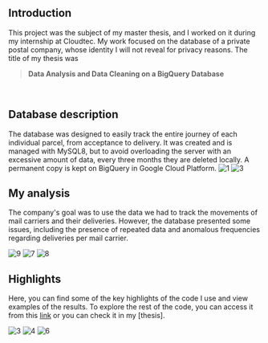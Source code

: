 ## Introduction<br>
This project was the subject of my master thesis, and I worked on it during my internship at Cloudtec. My work focused on the database of a private postal company, whose identity I will not reveal for privacy reasons. The title of my thesis was
> **Data Analysis and Data Cleaning on a BigQuery Database**
<br>

## Database description<br>
The database was designed to easily track the entire journey of each individual parcel, from acceptance to delivery. It was created and is managed with MySQL8, but to avoid overloading the server with an excessive amount of data, every three months they are deleted locally. A permanent copy is kept on BigQuery in Google Cloud Platform.
![1](https://user-images.githubusercontent.com/119680854/219961910-1766fa66-eac4-4c51-83bb-d6415c8af209.png)
![3](https://user-images.githubusercontent.com/119680854/219961984-3036b204-2e84-4284-a092-a702a3144f26.png)




## My analysis<br>
The company's goal was to use the data we had to track the movements of mail carriers and their deliveries. However, the database presented some issues, including the presence of repeated data and anomalous frequencies regarding deliveries per mail carrier.

![9](https://user-images.githubusercontent.com/119680854/219975351-e6cb35ad-29fa-4bbe-8889-3d9c0467eff8.png)
![7](https://user-images.githubusercontent.com/119680854/219975344-f4fbae0b-8f40-4b32-a0e0-6a185ab26336.png)
![8](https://user-images.githubusercontent.com/119680854/219975350-a4e0362f-1d9a-43e5-8d5c-a92e534a0a06.png)


## Highlights<br>
Here, you can find some of the key highlights of the code I use and view examples of the results. To explore the rest of the code, you can access it from this [link](https://github.com/ludovicato/SQL_BigQuery_DataStudio_analysis/blob/37c63b838daa6fa69356c24d0e9a7db99963728c/Main_queries.sql) or you can check it in my [thesis].

![3](https://user-images.githubusercontent.com/119680854/219969190-dbfa8efd-ecb7-4b8e-87ff-e1b38e658426.png)
![4](https://user-images.githubusercontent.com/119680854/219969717-ae12d4ce-2bda-48e6-9316-a95c3c559ab8.png)
![6](https://user-images.githubusercontent.com/119680854/219972829-c1018867-dc4d-4791-adb2-490ad01a4294.png)
